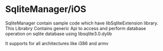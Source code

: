 SqliteManager/iOS
=============

SqliteManager contain sample code which have libSqliteExtension library.
This Librabry Contains generic Api to access and perform database operation on sqlite database using libsqlite3.0.dylib

It supports for all architectures like i386 and armv
